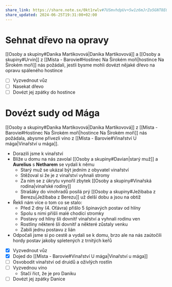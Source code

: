 ```yaml
---
share_link: https://share.note.sx/0kt1rwlv#7USmvhdpUv+5w1z6mJrZo5GNT8EOSc/lO3rYHyT+iP0
share_updated: 2024-06-25T19:31:00+02:00
---
```

# Sehnat dřevo na opravy
[[Osoby a skupiny#Danika Martikovová|Danika Martikovová]] a [[Osoby a skupiny#Urvin]] z [[Místa - Barovie#Hostinec Na Širokém moři|hostince Na Širokém moři]] nás požádali, jestli bysme mohli dovézt nějaké dřevo na opravu spáleného hostince
- [ ] Vyzvednout vůz
- [ ] Nasekat dřevo
- [ ] Dovézt jej zpátky do hostince
# Dovézt sudy od Mága
[[Osoby a skupiny#Danika Martikovová|Danika Martikovová]] z [[Místa - Barovie#Hostinec Na Širokém moři|hostince Na Širokém moři]] nás požádala, abysme přivezli víno z [[Místa - Barovie#Vinařství U mága|Vinařství u mága]].
- Dorazili jsme k vinařství
- Blíže u domu na nás zavolal [[Osoby a skupiny#Davian|starý muž]] a **Aurelius** s **Netharem** se vydali k němu
	- Starý muž se ukázal být jedním z obyvatel vinařství
	- Stěžoval si že je z vinařství vyhnali stromy
	- Za ním se z úkrytu vynořil zbytek [[Osoby a skupiny#Vinařská rodina|vinařské rodiny]]
	- Strašáky do vinohradů posílá prý [[Osoby a skupiny#Ježibaba z Berezu|Ježibaba z Berezu]] už delší dobu a jsou na obtíž
- Řekli nám více o tom co se stalo:
	- Před 2 dny (4. Oťávra) přišlo 5 špinavých postav od hlíny
	- Spolu s nimi přišli malé chodící stromky
	- Postavy od hlíny šli dovnitř vinařství a vyhnali rodinu ven
	- Rostliny některé šli dovnitř a některé zůstaly venku
	- Zabili jednu postavu z lián
- Odpočali jsme si po cestě a vydali se k domu, brzo ale na nás zaútočili hordy postav jakoby spletených z trnitých keřů

- [x] Vyzvednout vůz
- [x] Dojed do [[Místa - Barovie#Vinařství U mága|Vinařství u mága]]
- [ ] Osvobodit vinařství od druidů a oživlých rostlin
- [ ] Vyzvednou víno
	- Stačí říct, že je pro Daniku
- [ ] Dovézt jej zpátky Danice
